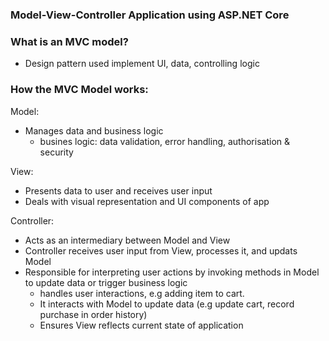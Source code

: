 ### Model-View-Controller Application using ASP.NET Core

### What is an MVC model?
- Design pattern used implement UI, data, controlling logic

### How the MVC Model works:

Model:
- Manages data and business logic
    - busines logic: data validation, error handling, authorisation & security

View:
- Presents data to user and receives user input
- Deals with visual representation and UI components of app

Controller:
- Acts as an intermediary between Model and View
- Controller receives user input from View, processes it, and updats Model
- Responsible for interpreting user actions by invoking methods in Model to update data or trigger business logic
    - handles user interactions, e.g adding item to cart. 
    - It interacts with Model to update data (e.g update cart, record purchase in order history)
    - Ensures View reflects current state of application